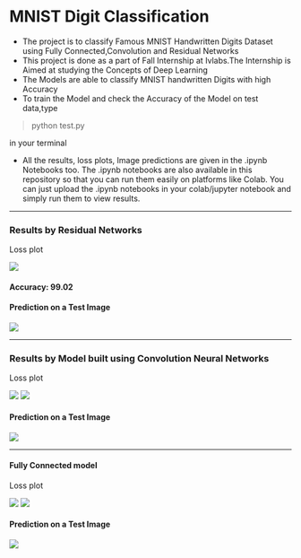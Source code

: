 # MNIST Digit Classification
* The project is to classify Famous MNIST Handwritten Digits Dataset using Fully Connected,Convolution and Residual Networks
* This project is done as a part of Fall Internship at Ivlabs.The Internship is Aimed at studying the Concepts of Deep Learning
* The Models are able to classify MNIST handwritten Digits with high Accuracy
* To train the Model and check the Accuracy of the Model on test data,type
> python test.py
  
in your terminal

* All the results, loss plots, Image predictions are given in the .ipynb Notebooks too. The .ipynb notebooks are also available in this repository so that you can run them easily on platforms like Colab. You can just upload the .ipynb notebooks in your colab/jupyter notebook and simply run them to view results.



---


### Results by Residual Networks
Loss plot

![](https://i.imgur.com/GTAKGfO.png)

#### Accuracy: 99.02


#### Prediction on a Test Image

![](https://i.imgur.com/GWwemJQ.png)


---

### Results by Model built using Convolution Neural Networks
Loss plot

![](https://i.imgur.com/FN73cZ1.png)
![](https://i.imgur.com/tOfbXVp.png)

#### Prediction on a Test Image

![](https://i.imgur.com/FNpZ913.png)


---

#### Fully Connected model
Loss plot

![](https://i.imgur.com/KAys1uC.png)
![](https://i.imgur.com/othQsEh.png)


#### Prediction on a Test Image

![](https://i.imgur.com/FNpZ913.png)






